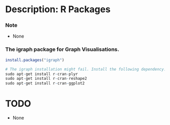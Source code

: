 # Description: R Packages

### Note
* None

### The igraph package for Graph Visualisations. 
```R
install.packages("igraph")

# The igraph installation might fail. Install the following dependency.
sudo apt-get install r-cran-plyr
sudo apt-get install r-cran-reshape2
sudo apt-get install r-cran-ggplot2
```

# TODO
* None
